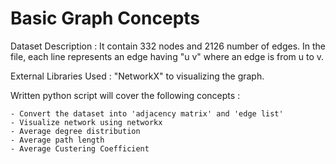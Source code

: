 # Basic Graph Concepts 

Dataset Description : It contain 332 nodes and 2126 number of edges. In the file, each line represents an edge having "u v" where an edge is from u to v. 

External Libraries Used : "NetworkX" to visualizing the graph.

Written python script will cover the following concepts :

  
    - Convert the dataset into 'adjacency matrix' and 'edge list'
    - Visualize network using networkx
    - Average degree distribution
    - Average path length
    - Average Custering Coefficient 

















